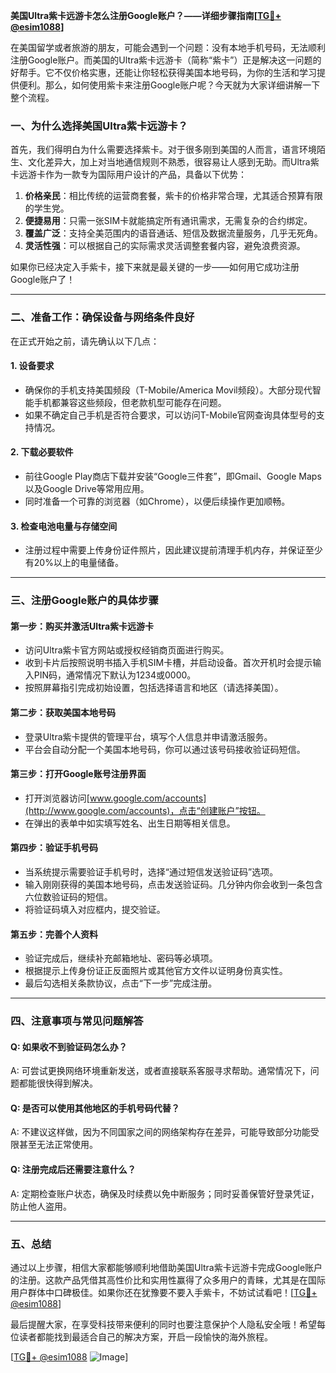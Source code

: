 **美国Ultra紫卡远游卡怎么注册Google账户？——详细步骤指南[[TG💪+ @esim1088](https://t.me/s/esim1088)]**

在美国留学或者旅游的朋友，可能会遇到一个问题：没有本地手机号码，无法顺利注册Google账户。而美国的Ultra紫卡远游卡（简称“紫卡”）正是解决这一问题的好帮手。它不仅价格实惠，还能让你轻松获得美国本地号码，为你的生活和学习提供便利。那么，如何使用紫卡来注册Google账户呢？今天就为大家详细讲解一下整个流程。

### 一、为什么选择美国Ultra紫卡远游卡？

首先，我们得明白为什么需要选择紫卡。对于很多刚到美国的人而言，语言环境陌生、文化差异大，加上对当地通信规则不熟悉，很容易让人感到无助。而Ultra紫卡远游卡作为一款专为国际用户设计的产品，具备以下优势：

1. **价格亲民**：相比传统的运营商套餐，紫卡的价格非常合理，尤其适合预算有限的学生党。
2. **便捷易用**：只需一张SIM卡就能搞定所有通讯需求，无需复杂的合约绑定。
3. **覆盖广泛**：支持全美范围内的语音通话、短信及数据流量服务，几乎无死角。
4. **灵活性强**：可以根据自己的实际需求灵活调整套餐内容，避免浪费资源。

如果你已经决定入手紫卡，接下来就是最关键的一步——如何用它成功注册Google账户了！

---

### 二、准备工作：确保设备与网络条件良好

在正式开始之前，请先确认以下几点：

#### 1. 设备要求
- 确保你的手机支持美国频段（T-Mobile/America Movil频段）。大部分现代智能手机都兼容这些频段，但老款机型可能存在问题。
- 如果不确定自己手机是否符合要求，可以访问T-Mobile官网查询具体型号的支持情况。

#### 2. 下载必要软件
- 前往Google Play商店下载并安装“Google三件套”，即Gmail、Google Maps以及Google Drive等常用应用。
- 同时准备一个可靠的浏览器（如Chrome），以便后续操作更加顺畅。

#### 3. 检查电池电量与存储空间
- 注册过程中需要上传身份证件照片，因此建议提前清理手机内存，并保证至少有20%以上的电量储备。

---

### 三、注册Google账户的具体步骤

#### 第一步：购买并激活Ultra紫卡远游卡
- 访问Ultra紫卡官方网站或授权经销商页面进行购买。
- 收到卡片后按照说明书插入手机SIM卡槽，并启动设备。首次开机时会提示输入PIN码，通常情况下默认为1234或0000。
- 按照屏幕指引完成初始设置，包括选择语言和地区（请选择美国）。

#### 第二步：获取美国本地号码
- 登录Ultra紫卡提供的管理平台，填写个人信息并申请激活服务。
- 平台会自动分配一个美国本地号码，你可以通过该号码接收验证码短信。

#### 第三步：打开Google账号注册界面
- 打开浏览器访问[www.google.com/accounts](http://www.google.com/accounts)，点击“创建账户”按钮。
- 在弹出的表单中如实填写姓名、出生日期等相关信息。

#### 第四步：验证手机号码
- 当系统提示需要验证手机号时，选择“通过短信发送验证码”选项。
- 输入刚刚获得的美国本地号码，点击发送验证码。几分钟内你会收到一条包含六位数验证码的短信。
- 将验证码填入对应框内，提交验证。

#### 第五步：完善个人资料
- 验证完成后，继续补充邮箱地址、密码等必填项。
- 根据提示上传身份证正反面照片或其他官方文件以证明身份真实性。
- 最后勾选相关条款协议，点击“下一步”完成注册。

---

### 四、注意事项与常见问题解答

#### Q: 如果收不到验证码怎么办？
A: 可尝试更换网络环境重新发送，或者直接联系客服寻求帮助。通常情况下，问题都能很快得到解决。

#### Q: 是否可以使用其他地区的手机号码代替？
A: 不建议这样做，因为不同国家之间的网络架构存在差异，可能导致部分功能受限甚至无法正常使用。

#### Q: 注册完成后还需要注意什么？
A: 定期检查账户状态，确保及时续费以免中断服务；同时妥善保管好登录凭证，防止他人盗用。

---

### 五、总结

通过以上步骤，相信大家都能够顺利地借助美国Ultra紫卡远游卡完成Google账户的注册。这款产品凭借其高性价比和实用性赢得了众多用户的青睐，尤其是在国际用户群体中口碑极佳。如果你还在犹豫要不要入手紫卡，不妨试试看吧！[[TG💪+ @esim1088](https://t.me/s/esim1088)]

最后提醒大家，在享受科技带来便利的同时也要注意保护个人隐私安全哦！希望每位读者都能找到最适合自己的解决方案，开启一段愉快的海外旅程。

[[TG💪+ @esim1088](https://t.me/s/esim1088) ![Image](https://i.postimg.cc/4NQfJmqS/Snipaste-2025-05-13-00-14-12.png)]